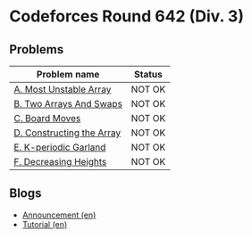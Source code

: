 # Codeforces Round 642 (Div. 3)

## Problems

|Problem name|Status|
|------------|---------|
| [A. Most Unstable Array](problems/A._Most_Unstable_Array.md)|NOT OK|
| [B. Two Arrays And Swaps](problems/B._Two_Arrays_And_Swaps.md)|NOT OK|
| [C. Board Moves](problems/C._Board_Moves.md)|NOT OK|
| [D. Constructing the Array](problems/D._Constructing_the_Array.md)|NOT OK|
| [E. K-periodic Garland](problems/E._K-periodic_Garland.md)|NOT OK|
| [F. Decreasing Heights](problems/F._Decreasing_Heights.md)|NOT OK|
## Blogs

- [Announcement (en)](blogs/Announcement_(en).md)
- [Tutorial (en)](blogs/Tutorial_(en).md)
